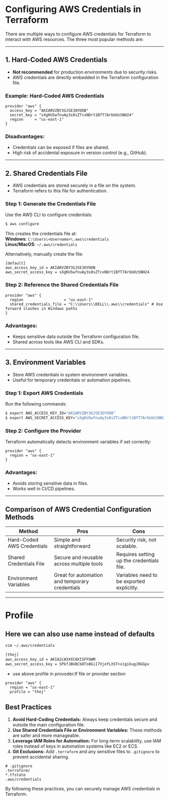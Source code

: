 # **Configuring AWS Credentials in Terraform**

There are multiple ways to configure AWS credentials for Terraform to interact with AWS resources. The three most popular methods are:

---

## **1. Hard-Coded AWS Credentials**  
- **Not recommended** for production environments due to security risks.
- AWS credentials are directly embedded in the Terraform configuration file.

### **Example: Hard-Coded AWS Credentials**
```hcl
provider "aws" {
  access_key = "AKIARVZBY3GJSE3OYOOB"
  secret_key = "sXgKUSwfnuAy3s8sZTcxNDrt1BfT7ArbUdzSNH24"
  region     = "us-east-1"
}
```

### **Disadvantages:**
- Credentials can be exposed if files are shared.
- High risk of accidental exposure in version control (e.g., GitHub).

---

## **2. Shared Credentials File**
- AWS credentials are stored securely in a file on the system.
- Terraform refers to this file for authentication.

### **Step 1: Generate the Credentials File**
Use the AWS CLI to configure credentials:
```bash
$ aws configure
```
This creates the credentials file at:  
**Windows**: `C:\Users\<Username>\.aws\credentials`  
**Linux/MacOS**: `~/.aws/credentials`

Alternatively, manually create the file:
```plaintext
[default]
aws_access_key_id = AKIARVZBY3GJSE3OYOOB
aws_secret_access_key = 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
```

### **Step 2: Reference the Shared Credentials File**
```hcl
provider "aws" {
  region                  = "us-east-1"
  shared_credentials_file = "C:\\Users\\DELL\\.aws\\credentials" # Use forward slashes in Windows paths
}
```

### **Advantages:**
- Keeps sensitive data outside the Terraform configuration file.
- Shared across tools like AWS CLI and SDKs.

---

## **3. Environment Variables**
- Store AWS credentials in system environment variables.
- Useful for temporary credentials or automation pipelines.

### **Step 1: Export AWS Credentials**
Run the following commands:
```bash
$ export AWS_ACCESS_KEY_ID="AKIARVZBY3GJSE3OYOOB"
$ export AWS_SECRET_ACCESS_KEY="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"
```

### **Step 2: Configure the Provider**
Terraform automatically detects environment variables if set correctly:
```hcl
provider "aws" {
  region = "us-east-1"
}
```

### **Advantages:**
- Avoids storing sensitive data in files.
- Works well in CI/CD pipelines.

---

## **Comparison of AWS Credential Configuration Methods**

| **Method**                | **Pros**                                         | **Cons**                                   |
|---------------------------|-------------------------------------------------|-------------------------------------------|
| Hard-Coded AWS Credentials | Simple and straightforward                     | Security risk, not scalable.              |
| Shared Credentials File    | Secure and reusable across multiple tools      | Requires setting up the credentials file. |
| Environment Variables      | Great for automation and temporary credentials | Variables need to be exported explicitly. |

---
# Profile
## Here we can also use name instead of defaults 
```bash
vim ~/.aws/credentials
```

```bash
[thej]
aws_access_key_id = AKIA2LW3XXCQXISFFGWM
aws_secret_access_key = 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
```
- use above profile in provoder.tf file or provider section 
```hcl
provider "aws" {
  region = "us-east-1"
  profile = "thej"
```
## **Best Practices**
1. **Avoid Hard-Coding Credentials:** Always keep credentials secure and outside the main configuration file.
2. **Use Shared Credentials File or Environment Variables:** These methods are safer and more manageable.
3. **Leverage IAM Roles for Automation:** For long-term scalability, use IAM roles instead of keys in automation systems like EC2 or ECS.
4. **Git Exclusions:** Add `.terraform` and any sensitive files to `.gitignore` to prevent accidental sharing.

```plaintext
# .gitignore
.terraform/
*.tfstate
.aws/credentials
```

By following these practices, you can securely manage AWS credentials in Terraform.
```
